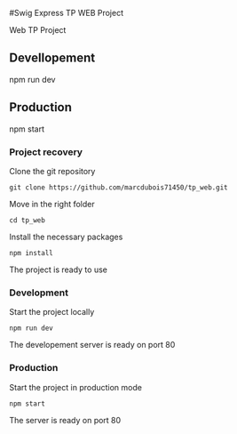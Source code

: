 #Swig Express TP WEB Project

Web TP Project

## Devellopement

 npm run dev

## Production

npm start



### Project recovery

Clone the git repository
```
git clone https://github.com/marcdubois71450/tp_web.git
```
Move in the right folder
```
cd tp_web
```
Install the necessary packages
```
npm install
```
The project is ready to use


### Development
Start the project locally
```
npm run dev
```
The developement server is ready on port 80


### Production
Start the project in production mode
```
npm start
```
The server is ready on port 80
